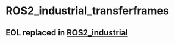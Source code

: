 # ROS2_industrial_transferframes
## EOL replaced in [ROS2_industrial](https://github.com/AvansMechatronica/ROS2_industrial.git)

